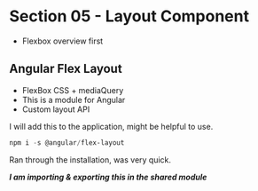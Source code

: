 # Section 05 - Layout Component

- Flexbox overview first  

## Angular Flex Layout

- FlexBox CSS + mediaQuery
- This is a module for Angular
- Custom layout API  

I will add this to the application, might be helpful to use.  

```ps1
npm i -s @angular/flex-layout
```

Ran through the installation, was very quick.  

***I am importing & exporting this in the shared module***
